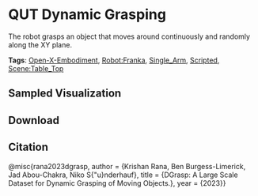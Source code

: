 # QUT Dynamic Grasping

The robot grasps an object that moves around continuously and randomly along the XY plane. 

**Tags**: [Open-X-Embodiment](https://github.com/youliangtan/oxe_contrib/tree/main/pages/tags/Open-X-Embodiment.md), [Robot:Franka](https://github.com/youliangtan/oxe_contrib/tree/main/pages/tags/Robot:Franka.md), [Single_Arm](https://github.com/youliangtan/oxe_contrib/tree/main/pages/tags/Single_Arm.md), [Scripted](https://github.com/youliangtan/oxe_contrib/tree/main/pages/tags/Scripted.md), [Scene:Table_Top](https://github.com/youliangtan/oxe_contrib/tree/main/pages/tags/Scene:Table_Top.md)

## Sampled Visualization



## Download



## Citation

@misc{rana2023dgrasp,
author = {Krishan Rana, Ben Burgess-Limerick, Jad Abou-Chakra, Niko S{\"u}nderhauf},
title = {DGrasp: A Large Scale Dataset for Dynamic Grasping of Moving Objects.},
year = {2023}} 
